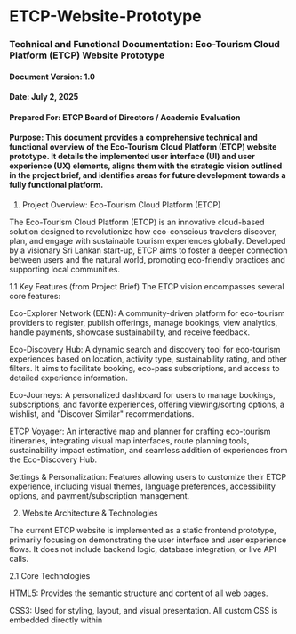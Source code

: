 # ETCP-Website-Prototype

### Technical and Functional Documentation: Eco-Tourism Cloud Platform (ETCP) Website Prototype
#### Document Version: 1.0
#### Date: July 2, 2025
#### Prepared For: ETCP Board of Directors / Academic Evaluation
#### Purpose: This document provides a comprehensive technical and functional overview of the Eco-Tourism Cloud Platform (ETCP) website prototype. It details the implemented user interface (UI) and user experience (UX) elements, aligns them with the strategic vision outlined in the project brief, and identifies areas for future development towards a fully functional platform.

1. Project Overview: Eco-Tourism Cloud Platform (ETCP)
   
The Eco-Tourism Cloud Platform (ETCP) is an innovative cloud-based solution designed to revolutionize how eco-conscious travelers discover, plan, and engage with sustainable tourism experiences globally. Developed by a visionary Sri Lankan start-up, ETCP aims to foster a deeper connection between users and the natural world, promoting eco-friendly practices and supporting local communities.

1.1 Key Features (from Project Brief)
The ETCP vision encompasses several core features:

Eco-Explorer Network (EEN): A community-driven platform for eco-tourism providers to register, publish offerings, manage bookings, view analytics, handle payments, showcase sustainability, and receive feedback.

Eco-Discovery Hub: A dynamic search and discovery tool for eco-tourism experiences based on location, activity type, sustainability rating, and other filters. It aims to facilitate booking, eco-pass subscriptions, and access to detailed experience information.

Eco-Journeys: A personalized dashboard for users to manage bookings, subscriptions, and favorite experiences, offering viewing/sorting options, a wishlist, and "Discover Similar" recommendations.

ETCP Voyager: An interactive map and planner for crafting eco-tourism itineraries, integrating visual map interfaces, route planning tools, sustainability impact estimation, and seamless addition of experiences from the Eco-Discovery Hub.

Settings & Personalization: Features allowing users to customize their ETCP experience, including visual themes, language preferences, accessibility options, and payment/subscription management.

2. Website Architecture & Technologies

The current ETCP website is implemented as a static frontend prototype, primarily focusing on demonstrating the user interface and user experience flows. It does not include backend logic, database integration, or live API calls.

2.1 Core Technologies

HTML5: Provides the semantic structure and content of all web pages.

CSS3: Used for styling, layout, and visual presentation. All custom CSS is embedded directly within <style> tags in each HTML file, alongside Bootstrap's framework.

JavaScript (Vanilla JS): Handles client-side interactivity, UI animations, form validation, and content switching. All custom JavaScript is embedded directly within <script> tags in each HTML file.

Bootstrap 5.3.3: A robust, mobile-first CSS framework used for responsive grid layouts, navigation components (navbar, togglers), form styling, and various utility classes, ensuring cross-device compatibility.

Font Awesome 6.4.0: Provides scalable vector icons used throughout the site for navigation, social media, form elements, and dashboard features.

Google Fonts (Poppins): Ensures consistent and modern typography across the platform.

2.2 Design Principles

The prototype adheres to several key design principles:

Responsiveness: Utilizes Bootstrap's grid system and custom media queries to ensure optimal viewing and interaction across desktop, tablet, and mobile devices.

Visual Consistency: A consistent color palette (predominantly greens), typography (Poppins font), and design elements (rounded corners, subtle shadows) are maintained across all pages, reinforcing brand identity.

Intuitive Navigation: A fixed top navigation bar with clear links facilitates easy movement between main sections.

Engaging Interactivity: Subtle CSS animations (fade-in, slide-in) triggered by JavaScript's Intersection Observer enhance user engagement without being distracting.

3. Detailed Page Analysis

This section provides a detailed breakdown of each page within the ETCP website prototype, highlighting its purpose, implemented UI/UX elements, and alignment with the project brief.

3.1 Home Page (index.html)

Purpose: To serve as the primary entry point to the ETCP platform, introducing its mission, showcasing trending destinations, and guiding users towards key functionalities like property registration and trip planning.

Key UI Components & Layout:

Fixed Navbar: Consistent across the site, offering navigation to core pages and a language/sign-in option.

Hero Carousel: A full-width, image-based slider that visually introduces the platform's theme.

Welcome Section: Textual introduction to ETCP's vision and Sri Lankan origin, paired with a large illustrative image.

Trending Destinations Grid: A visually appealing CSS Grid layout showcasing popular eco-tourism locations with images and names. Includes an "Explore More" card.

Register Banner: A prominent, animated call-to-action for property providers.

Rewards Box: Encourages user sign-in for benefits.

Footer: Comprehensive site map, social media links, and copyright information.

Core Functionality (as implemented in prototype):

Navigation: Links to register.html, plan.html, about.html, and signin.html.

Navbar Shrink: The navigation bar visually shrinks on scroll.

Scroll Animations: Elements like the welcome text, destination cards, and banners fade and slide into view as the user scrolls.

Call-to-Action: Clickable areas for "Explore More" (to plan.html), "Register" (to register.html), and "Sign in" (to signin.html).

Styling Highlights:

Extensive use of --primary-green and linear-gradient backgrounds.

Custom nav-link::after for hover underline effect.

animate-on-scroll classes with data-anim attributes for directional animations.

dest-grid uses display: grid for a responsive and visually engaging destination layout.

blink-1, blink-2, and chase animations for the "Register Banner."

Scenario Alignment & Future Scope:

Alignment: This page effectively introduces the ETCP concept and visually aligns with the eco-tourism theme. It serves as a good entry point to the "Eco-Discovery Hub" (plan.html) and "Eco-Explorer Network" (register.html).

Future Enhancements: In a full system, the "Trending Destinations" would be dynamically populated from a database, potentially personalized. The "Rewards" section would integrate with a real user account system.

[Screenshot: Home Page - Full View]

[Screenshot: Home Page - Trending Destinations Grid]

[Screenshot: Home Page - Register Banner]

3.2 Plan Your Trip Page (plan.html - Eco-Discovery Hub)

Purpose: To enable users to search, filter, and discover eco-tourism experiences based on various criteria, serving as the primary interface for the "Eco-Discovery Hub."

Key UI Components & Layout:

Main Search Pill: A prominent, sticky search bar at the top with fields for location, dates, and guests.

Filter Sidebar: A collapsible left-hand sidebar containing extensive filtering options (Budget, Meals, Property type, Activity, Rating, Facilities, Policy, Group).

Results Area: Displays property listings, with options to switch between List and Grid views.

Property Cards: Individual listings showing images, names, locations, prices, ratings, and deal badges.

Recommendations & Offers: Sections for suggested destinations and promotions.

"Show on Map" Section: A placeholder for the "ETCP Voyager" feature.

Core Functionality (as implemented in prototype):

Client-Side Filtering: All filters (location, budget range slider, checkboxes, radio buttons) dynamically filter a static allProperties JavaScript array.

Guest Selector: Interactive increment/decrement for adults and children.

Budget Slider: Custom dual-thumb range slider with visual fill.

View Toggle: Switches between a list-view (flexbox) and grid-view (CSS Grid) for property display.

Sorting: Sorts properties by Price or Rating (client-side).

Wishlist Button: Adds/removes property IDs to/from a client-side wishlistItems array (not persistent).

Dynamic Content Insertion: Inserts static "Offers" and "Ad" cards at specific intervals within the property listings.

Styling Highlights:

Customized Bootstrap form controls and input fields.

Extensive use of display: flex and display: grid for responsive layouts.

Custom checkbox and radio button styling.

Animations for guest popover (fadeInScale) and filter section headers.

Distinctive styling for result-card, recommendation-card, and offer-card.

Detailed media queries for mobile responsiveness, especially for the search pill and result card layouts.

Scenario Alignment & Future Scope:

Alignment: This page is a strong visual and interactive prototype for the "Eco-Discovery Hub," demonstrating comprehensive filtering capabilities.

Future Enhancements:

Backend Integration: Property data (allProperties) would be fetched from a database via an API.

Real Booking Flow: "See availability" would lead to a functional booking process, integrating with dates and payment.

Persistent Wishlist: Wishlist items would be stored in a user's profile on the backend.

ETCP Voyager Integration: The "Show on map" would become a fully interactive map with live property data and route planning.

Detailed Experience Pages: Clicking on a property card would lead to a dedicated page with more information, including sustainability practices and reviews.

[Screenshot: Plan Your Trip - Main Search & Filters]

[Screenshot: Plan Your Trip - Property Listings (Grid View)]

[Screenshot: Plan Your Trip - Property Listings (List View)]

3.3 Register Your Property Page (register.html - Eco-Explorer Network)

Purpose: To provide a clear and intuitive interface for eco-tourism providers to register their properties with the ETCP platform, forming the entry point for the "Eco-Explorer Network."

Key UI Components & Layout:

Welcome Section: Introduces ETCP to providers, highlighting benefits, paired with a large image.

Registration Form: A multi-field form for collecting property name, address, contact details, and email.

Media Upload Sections: Dedicated areas for uploading property photos and videos, with placeholder icons.

Register Button: A prominent call-to-action to submit the form.

Core Functionality (as implemented in prototype):

Form Input: Standard HTML text, tel, and email input fields.

Basic Client-Side Validation: Uses HTML5 required attribute and Bootstrap's was-validated class for visual feedback on form submission.

Simulated Submission: On submission, logs data to the console and displays a simple alert() message (placeholder for backend interaction).

File Upload Placeholders: input type="file" elements are present, but the actual file handling and storage are not implemented.

Scroll Animations: Sections and elements fade and slide into view.

Styling Highlights:

Gradient background for the welcome section.

Custom green borders and rounded corners for form controls.

Dashed-border upload-box elements with centered Font Awesome icons for visual appeal.

Responsive layout for form fields and upload sections.

Scenario Alignment & Future Scope:

Alignment: This page successfully prototypes the initial "register" aspect of the "Eco-Explorer Network."

Future Enhancements:

Backend Integration: Form data and uploaded files would be sent to a server-side API for processing and storage in a database.

Advanced Validation: More robust client-side and server-side validation.

User Authentication: Integration with a provider authentication system.

Provider Dashboard: After registration, providers would access a dedicated dashboard for managing listings, bookings, analytics, and payments, as outlined in the brief.

Sustainability Details: Fields for sustainability certifications and practices would be added.

[Screenshot: Register Your Property - Full View]

[Screenshot: Register Your Property - Registration Form Fields]

[Screenshot: Register Your Property - Upload Sections]

3.4 About Us Page (about.html)
Purpose: To inform users about ETCP's mission, values, unique selling propositions, and commitment to sustainability and local communities.

Key UI Components & Layout:

Standard Navbar & Footer: Consistent with other pages.

Content Sections: Divided into distinct sections: "About Us," "Our Mission," "What Sets Us Apart," "Our Team," "Supporting Local Communities," and "Join Us."

Alternating Image/Text Layout: Uses Bootstrap's grid system to alternate image and text column positions for visual variety.

List of Unique Features: "What Sets Us Apart" section uses an unordered list to highlight key differentiators.

Team Banner Image: A wide image representing the ETCP team.

Core Functionality (as implemented in prototype):

Navigation: Standard links to other pages.

Navbar Shrink: The navigation bar visually shrinks on scroll.

Scroll Animations: All content sections and list items fade and slide into view.

Styling Highlights:

Consistent section-heading and section-text styles.

Alternating background colors (#f9f9f9) for sections to improve readability and visual separation.

Rounded images (img-fluid rounded).

Slightly slower transition for animate-on-scroll for a more deliberate reveal.

Scenario Alignment & Future Scope:

Alignment: This page effectively communicates the brand's story and values, aligning with the brief's emphasis on eco-consciousness and community support.

Future Enhancements: Content could be managed via a CMS. Could include dynamic elements like testimonials or team member profiles.

[Screenshot: About Us - Full View]
[Screenshot: About Us - Our Mission Section]

3.5 Sign In Page (signin.html)

Purpose: To provide a user-friendly interface for existing users to sign in to their ETCP accounts, serving as the gateway to "Eco-Journeys."

Key UI Components & Layout:

Centralized Sign-in Card: A prominent, visually appealing card positioned centrally on the page.

Email Input Form: A single field for email entry, with a "Continue with email" button.

Message Display Area: A dynamic area for displaying success or error messages.

Divider: "or use one of these options" separator.

Social Login Buttons: Placeholder icons for Google, Apple, and Facebook sign-in.

Terms & Privacy Links: Legal disclaimers.

Copyright Information: Footer text within the card.

Core Functionality (as implemented in prototype):

Navbar Shrink: Consistent with other pages.

Email Input Validation: Uses HTML5 type="email" and required for basic browser validation.

Button Enable/Disable: The "Continue with email" button is disabled until a valid email format is entered.

Simulated Authentication:

Compares the entered email against a hardcoded correctEmail (brooke.higgins25@etcp.com).

Displays success/error messages (showMessage function) dynamically.

Upon "successful" match, simulates a redirect to dashboard.html after a short delay.

Animations: The sign-card itself fades and slides down on page load. Messages also animate in/out.

Styling Highlights:

Gradient background for the signin-section.

sign-card with box-shadow and fadeInDown animation.

Custom green borders and rounded corners for inputs and buttons.

Styling for the divider-with-text and circular social-btn elements.

Distinctive feedback-message styles for success and error states.

Scenario Alignment & Future Scope:

Alignment: This page provides a clear UI for user sign-in, aligning with the need for user accounts to access personalized features.

Future Enhancements:

Real Backend Authentication: Integrate with a robust authentication system (e.g., Firebase Auth, OAuth providers) for secure user login and session management.

Password Field: Implement a password input and corresponding "Forgot Password" functionality.

Account Creation: Provide a clear path for new users to register an account (e.g., a "Sign Up" link or integrated flow).

Social Login Integration: Make Google, Apple, and Facebook login buttons fully functional.

Error Handling: More specific error messages from the backend (e.g., "User not found," "Incorrect password").

[Screenshot: Sign In Page - Full View]
[Screenshot: Sign In Page - Email Input & Buttons]
3.6 Dashboard Page (dashboard.html - Eco-Journeys)
Purpose: To serve as the personalized user dashboard, allowing users to manage their bookings, subscriptions, and access other account-related features, forming the core of "Eco-Journeys."

Key UI Components & Layout:

Welcome Modal: A temporary, animated overlay greeting the user on dashboard entry.

Two-Column Layout: A fixed-width left sidebar (dashboard-sidebar) and a dynamic main content area (dashboard-content).

User Profile: Displays a placeholder profile picture and user name in the sidebar.

Sidebar Menu: Navigation links to various dashboard sections (My bookings, Notification, Wishlist, Subscriptions, Sustainability impact, Settings, Feedback, Help).

Content Sections: Each sidebar link corresponds to a distinct content section, displayed dynamically.

My Bookings Table: Displays a list of static example bookings with details and action buttons.

Recommendations Grid: A grid of static destination recommendations.

Offers Card: A prominent card promoting special deals.

Placeholder Sections: notification, wishlist, subscriptions, sustainability, settings, feedback, and help sections are present with static content or basic UI elements.

Core Functionality (as implemented in prototype):

Welcome Modal Animation: Displays an animated "Welcome traveler!" modal on page load, then fades out to reveal the dashboard.

Navbar Shrink: Consistent with other pages.

Sidebar Navigation: Clicking sidebar links dynamically switches the visible content section in the main area using JavaScript, with fade-in/slide-up transitions.

Initial Active Section: "My bookings" is set as the default active section.

Static Data: All booking, recommendation, and offer data is hardcoded.

Placeholder Interactions: Subscription toggles are present but do not persist state. Action buttons in tables and forms are non-functional placeholders.

Styling Highlights:

Light green background for the dashboard-container and sidebar-bg.

welcome-modal-content with gradient and bounce animation.

user-profile with fadeInScale and fadeInUp animations.

sidebar-menu li a with a sophisticated sliding green background on hover using a ::before pseudo-element.

Distinctive active state for sidebar links (left border, background color).

content-section animations (opacity, transform) for smooth transitions.

Custom table styling with rounded rows and spacing.

recommendation-card and offer-card with box-shadow and hover effects.

Extensive media queries to transform the two-column layout into a stacked, horizontally-scrolling mobile layout for the sidebar.

Scenario Alignment & Future Scope:

Alignment: This page provides a strong visual and interactive framework for "Eco-Journeys," demonstrating the personalized dashboard concept. The presence of sections like "Wishlist," "Subscriptions," and "Sustainability impact" directly aligns with the brief.

Future Enhancements:

Backend Integration: All content (user profile, bookings, notifications, wishlist, subscriptions, sustainability data) would be fetched dynamically from a backend database via APIs.

Functional Actions: "View" and "Cancel" booking buttons would trigger real actions. Subscription toggles would update user preferences. Feedback forms would submit data.

Dynamic Recommendations: The "Recommendations" would be powered by a recommendation engine.

Real-time Notifications: Integration with a real-time notification system.

ETCP Voyager Integration: The "Sustainability impact" section would integrate with the ETCP Voyager's estimates.

User Management: Full profile editing, password changes, and account linking in "Settings."

[Screenshot: Dashboard - Full Desktop View]
[Screenshot: Dashboard - User Profile & Sidebar Menu]
[Screenshot: Dashboard - My Bookings Table]
[Screenshot: Dashboard - Recommendations & Offers]
[Screenshot: Dashboard - Mobile View (Sidebar collapsed/scrolling)]
4. Cross-Cutting Concerns
4.1 Responsiveness
The entire website prototype is built with a mobile-first approach, leveraging Bootstrap's responsive grid system and extensive custom media queries. This ensures that the layout, typography, and interactive elements adapt seamlessly across various screen sizes, from mobile phones to large desktop displays. Specific adjustments are evident in the main search bar on plan.html, the dashboard's sidebar, and general element stacking.

4.2 Accessibility
Basic accessibility considerations have been integrated:

Semantic HTML5: Use of elements like <nav>, <main>, <section>, <form>, <label>, <table>, <thead>, <tbody>, <th> improves document structure and readability for assistive technologies.

alt Attributes: All <img> tags include descriptive alt attributes.

aria- Attributes: Bootstrap components (e.g., navbar-toggler) incorporate aria-controls, aria-expanded, and aria-label. Social media links also use aria-label.

Form Labels: All input fields are correctly associated with <label> elements using for and id.

Keyboard Navigation: Standard HTML elements and Bootstrap components provide inherent keyboard focus and interaction. Custom focus styles on form inputs enhance visibility for keyboard users.

4.3 Frontend Performance
CDN Usage: External libraries (Bootstrap, Font Awesome, Google Fonts) are loaded from Content Delivery Networks (CDNs), leveraging browser caching and distributed servers for faster delivery.

JavaScript Placement: All custom JavaScript is placed at the end of the <body> tag, preventing render-blocking and allowing the HTML content to load and display before scripts execute.

Intersection Observer: Used for scroll-triggered animations, which is more performant than traditional scroll event listeners as it avoids continuous calculations.

Inline CSS/JS: While convenient for prototyping, for a production site, external CSS/JS files would be preferred for better caching and modularity.

Image Optimization: While not directly controllable within the HTML, the choice of image formats and compression would be a critical performance consideration for a live site.

4.4 Branding & Visual Consistency
The prototype effectively establishes a consistent brand identity:

Color Palette: A cohesive green-based color scheme (--primary-green, --hover-green, various light green tints) is used throughout, reinforcing the "eco" theme.

Typography: The "Poppins" font family is consistently applied, contributing to a modern and clean aesthetic.

Design Elements: Rounded corners on cards, buttons, and input fields, along with subtle box-shadow effects, create a soft, inviting, and contemporary feel.

Iconography: Font Awesome icons are used consistently to enhance visual communication and user guidance.

5. Prototype Limitations & Future Enhancements
The current ETCP website is a User Interface and User Experience prototype, designed to visualize the platform's concept, test design choices, and gather feedback on usability. As such, it has inherent limitations as a fully functional web application.

5.1 Key Backend Dependencies & Missing Functionalities
The following core features, outlined in the project brief, are not implemented in this frontend prototype and represent significant backend development requirements:

User Authentication & Authorization: Real user sign-in, account creation, password management, and secure session handling.

Database Integration: No persistent storage for user profiles, property listings, bookings, wishlists, subscriptions, or analytics data. All dynamic data is currently static or client-side ephemeral.

API Development: No backend APIs to handle data retrieval, form submissions, booking requests, payment processing, or real-time updates.

Booking System: The complete booking flow (availability checks, reservation, confirmation, payment processing) is not functional.

Payment Gateway Integration: No integration with payment providers for transactions.

Dynamic Content Management: Property listings, recommendations, offers, and potentially "About Us" content are static; a Content Management System (CMS) would be needed for dynamic updates.

Analytics & Reporting: Provider analytics and user sustainability impact tracking are conceptual placeholders.

Interactive Mapping (ETCP Voyager): The map feature is static; a fully interactive map with real-time data overlays, route planning, and impact estimation requires significant mapping API integration (e.g., Google Maps API, Mapbox).

Recommendation Engine: The "Discover Similar" and "Recommendations" features lack the backend logic to provide personalized, data-driven suggestions.

Notification System: Real-time or push notifications are not implemented.

5.2 Areas for Future UI/UX Iteration (Based on Assignment Context)
Beyond backend integration, the prototype serves as a foundation for further UI/UX refinement, as per the assignment's iterative design methodology:

Streamlining Booking Process: Once backend is integrated, focus on optimizing the user flow from discovery to confirmed booking.

Enriching Eco-Education Content: Integrate more detailed information on sustainability practices within property listings and the "Sustainability Impact" section.

Personalization: Develop UI elements for customizing themes, language, and accessibility settings, and ensure these preferences are saved.

Feedback Integration: Implement the feedback form to capture user input and integrate it into a review process.

Error & Loading States: Design and implement clear UI feedback for network errors, loading times, and form submission statuses.

6. Conclusion
The ETCP website prototype effectively demonstrates the envisioned user interface and experience for an eco-tourism platform. It showcases a clean, responsive design and intuitive navigation, providing a strong visual foundation for the "Eco-Discovery Hub," "Eco-Journeys," and the "Eco-Explorer Network" registration.

While the current implementation is frontend-focused, it serves as an invaluable tool for conducting usability testing and gathering critical user feedback on the design and interaction flows. The identified future enhancements highlight the necessary steps to evolve this prototype into a fully functional, robust, and impactful Eco-Tourism Cloud Platform, aligning with the company's corporate goal of connecting eco-conscious travelers with sustainable experiences worldwide.

